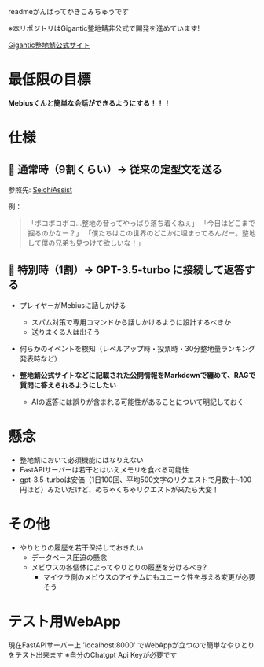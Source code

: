 readmeがんばってかきこみちゅうです

※本リポジトリはGigantic整地鯖非公式で開発を進めています!


[Gigantic整地鯖公式サイト](https://www.seichi.network/)


# 最低限の目標

**Mebiusくんと簡単な会話ができるようにする！！！**


# 仕様
## 💬 通常時（9割くらい）→ 従来の定型文を送る

参照先: [SeichiAssist](https://github.com/GiganticMinecraft/SeichiAssist/blob/a48e4748fe0141d35d3d0f4eae5dbe00ffadd2a1/src/main/scala/com/github/unchama/seichiassist/subsystems/mebius/domain/resources/MebiusMessages.scala)

例： 
> 「ポコポコポコ…整地の音ってやっぱり落ち着くねぇ」 
> 「今日はどこまで掘るのかなー？」 
> 「僕たちはこの世界のどこかに埋まってるんだー。整地して僕の兄弟も見つけて欲しいな！」 

## 🤖 特別時（1割）→ GPT-3.5-turbo に接続して返答する

- プレイヤーがMebiusに話しかける
  - スパム対策で専用コマンドから話しかけるように設計するべきか
  - 送りまくる人は出そう
- 何らかのイベントを検知（レベルアップ時・投票時・30分整地量ランキング発表時など）

- **整地鯖公式サイトなどに記載された公開情報をMarkdownで纏めて、RAGで質問に答えられるようにしたい**
  - AIの返答には誤りが含まれる可能性があることについて明記しておく 

# 懸念
- 整地鯖において必須機能にはなりえない
- FastAPIサーバーは若干とはいえメモリを食べる可能性
- gpt-3.5-turboは安価（1日100回、平均500文字のリクエストで月数十~100円ほど）みたいだけど、めちゃくちゃリクエストが来たら大変！


# その他
- やりとりの履歴を若干保持しておきたい
  - データベース圧迫の懸念
  - メビウスの各個体によってやりとりの履歴を分けるべき?
    - マイクラ側のメビウスのアイテムにもユニーク性を与える変更が必要そう


# テスト用WebApp

現在FastAPIサーバー上 'localhost:8000' でWebAppが立つので簡単なやりとりをテスト出来ます ※自分のChatgpt Api Keyが必要です

